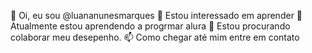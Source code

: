 👋 Oi, eu sou @luananunesmarques
👀 Estou interessado em aprender 
🌱 Atualmente estou aprendendo a progrmar alura 
💞️ Estou procurando colaborar meu desepenho.
📫 Como chegar até mim entre em contato 


<!---
luananunesmarques/luananunesmarques is a ✨ special ✨ repository because its `README.md` (this file) appears on your GitHub profile.
You can click the Preview link to take a look at your changes.
--->
